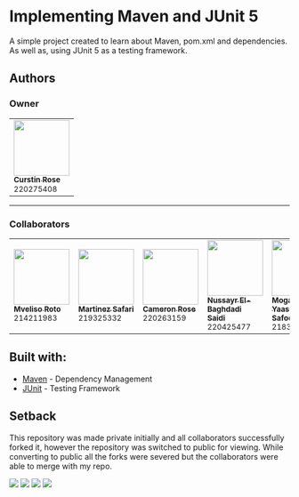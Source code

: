 # Implementing Maven and JUnit 5
A simple project created to learn about Maven, pom.xml and dependencies. As well as, using JUnit 5 as a testing framework.

## Authors

### Owner
<table>
    <tbody>
        <tr>
          <td>
          <a href="https://github.com/CurstinJR">
              <img src=https://avatars.githubusercontent.com/u/67284885?v=4 width=100px></img>
              <br />
              <sub><b>Curstin Rose</b></sub>
          </a>
            <br />
            <sub>220275408</sub>
          </td>
        </tr>
</table>

---

### Collaborators
<table>
    <tbody>
        <tr>
            <td>
              <a href="https://github.com/Mveliso">
                <img src=https://avatars.githubusercontent.com/u/80545722?v=4 width=100px></img>
                <br />
                <sub><b>Mveliso Roto</b></sub>
              </a>
              <br />
              <sub>214211983</sub>
            </td>
            <td>
              <a href="https://github.com/martinez-safari">
                <img src=https://avatars.githubusercontent.com/u/80398651?v=4 width=100px></img>
                <br />
                <sub><b>Martinez Safari</b></sub>
              </a>
              <br />
              <sub>219325332</sub>
            </td>
            <td>
              <a href="https://github.com/cameron379">
                <img src=https://avatars.githubusercontent.com/u/80387516?v=4 width=100px></img>
                <br />
                <sub><b>Cameron Rose</b></sub>
              </a>
              <br />
              <sub>220263159</sub>
            </td>
            <td>
              <a href="https://github.com/Noussair-Saidi">
                <img src=https://avatars.githubusercontent.com/u/70136178?v=4 width=100px></img>
                <br />
                <sub><b>Nussayr El-Baghdadi <br /> Saidi</b></sub>
              </a>
              <br />
              <sub>220425477</sub>
            </td>
            <td>
              <a href="https://github.com/Yaaseen22">
                <img src=https://avatars.githubusercontent.com/u/80572154?v=4 width=100px></img>
                <br />
                <sub><b>Mogammad Yaaseen <br />Safodien</b></sub>
              </a>
              <br />
              <sub>218336950</sub>
            </td>
        </tr>
    </tbody>
</table>

## Built with:
- [Maven](https://maven.apache.org/) - Dependency Management
- [JUnit](https://junit.org/junit5/) - Testing Framework

## Setback
This repository was made private initially and all collaborators successfully forked it, however the repository was switched to public for viewing. While converting to public all the forks were severed but the collaborators were able to merge with my repo.  

![](https://img.shields.io/badge/jdk-12-red)
![](https://img.shields.io/badge/tool-maven-blue)
![](https://img.shields.io/badge/junit-platform-brightgreen)
![](https://img.shields.io/badge/junit-jupiter-green)
